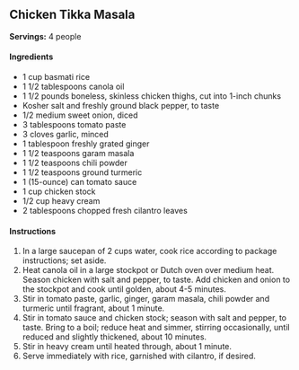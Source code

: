## Chicken Tikka Masala

**Servings:** 4 people

#### Ingredients

- 1 cup basmati rice
- 1 1/2 tablespoons canola oil
- 1 1/2 pounds boneless, skinless chicken thighs, cut into 1-inch chunks
- Kosher salt and freshly ground black pepper, to taste
- 1/2 medium sweet onion, diced
- 3 tablespoons tomato paste
- 3 cloves garlic, minced
- 1 tablespoon freshly grated ginger
- 1 1/2 teaspoons garam masala
- 1 1/2 teaspoons chili powder
- 1 1/2 teaspoons ground turmeric
- 1 (15-ounce) can tomato sauce
- 1 cup chicken stock
- 1/2 cup heavy cream
- 2 tablespoons chopped fresh cilantro leaves

#### Instructions

1. In a large saucepan of 2 cups water, cook rice according to package instructions; set aside.
2. Heat canola oil in a large stockpot or Dutch oven over medium heat. Season chicken with salt and pepper, to taste. Add chicken and onion to the stockpot and cook until golden, about 4-5 minutes.
3. Stir in tomato paste, garlic, ginger, garam masala, chili powder and turmeric until fragrant, about 1 minute.
4. Stir in tomato sauce and chicken stock; season with salt and pepper, to taste. Bring to a boil; reduce heat and simmer, stirring occasionally, until reduced and slightly thickened, about 10 minutes.
5. Stir in heavy cream until heated through, about 1 minute.
6. Serve immediately with rice, garnished with cilantro, if desired.
